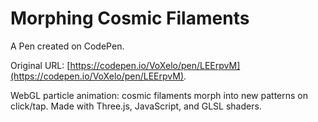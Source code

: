 # Morphing Cosmic Filaments

A Pen created on CodePen.

Original URL: [https://codepen.io/VoXelo/pen/LEErpvM](https://codepen.io/VoXelo/pen/LEErpvM).

WebGL particle animation: cosmic filaments morph into new patterns on click/tap. Made with Three.js, JavaScript, and GLSL shaders.